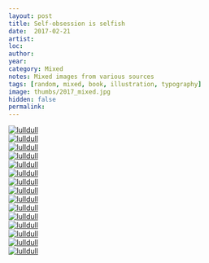 ```yaml
---
layout: post
title: Self-obsession is selfish
date:  2017-02-21
artist: 
loc: 
author: 
year: 
category: Mixed
notes: Mixed images from various sources
tags: [random, mixed, book, illustration, typography]
image: thumbs/2017_mixed.jpg
hidden: false
permalink:
---
```





<div class="post_image_rounded">
	<a href="{{ site.baseurl }}/images/posts/2017_mixed/001.jpg" target="_blank">
	<img src="{{ site.baseurl }}/images/posts/2017_mixed/001.jpg" alt="lulldull"></a>
</div>

<div class="post_image_rounded">
	<a href="{{ site.baseurl }}/images/posts/2017_mixed/002.jpg" target="_blank">
	<img src="{{ site.baseurl }}/images/posts/2017_mixed/002.jpg" alt="lulldull"></a>
</div>

<div class="post_image_rounded">
	<a href="{{ site.baseurl }}/images/posts/2017_mixed/003.jpg" target="_blank">
	<img src="{{ site.baseurl }}/images/posts/2017_mixed/003.jpg" alt="lulldull"></a>
</div>

<div class="post_image_rounded">
	<a href="{{ site.baseurl }}/images/posts/2017_mixed/004.jpg" target="_blank">
	<img src="{{ site.baseurl }}/images/posts/2017_mixed/004.jpg" alt="lulldull"></a>
</div>

<div class="post_image_rounded">
	<a href="{{ site.baseurl }}/images/posts/2017_mixed/005.jpg" target="_blank">
	<img src="{{ site.baseurl }}/images/posts/2017_mixed/005.jpg" alt="lulldull"></a>
</div>

<div class="post_image_rounded">
	<a href="{{ site.baseurl }}/images/posts/2017_mixed/006.jpg" target="_blank">
	<img src="{{ site.baseurl }}/images/posts/2017_mixed/006.jpg" alt="lulldull"></a>
</div>

<div class="post_image_rounded">
	<a href="{{ site.baseurl }}/images/posts/2017_mixed/007.jpg" target="_blank">
	<img src="{{ site.baseurl }}/images/posts/2017_mixed/007.jpg" alt="lulldull"></a>
</div>


<div class="post_image_rounded">
	<a href="{{ site.baseurl }}/images/posts/2017_mixed/008.jpg" target="_blank">
	<img src="{{ site.baseurl }}/images/posts/2017_mixed/008.jpg" alt="lulldull"></a>
</div>

<div class="post_image_rounded">
	<a href="{{ site.baseurl }}/images/posts/2017_mixed/009.jpg" target="_blank">
	<img src="{{ site.baseurl }}/images/posts/2017_mixed/009.jpg" alt="lulldull"></a>
</div>

<div class="post_image_rounded">
	<a href="{{ site.baseurl }}/images/posts/2017_mixed/010.jpg" target="_blank">
	<img src="{{ site.baseurl }}/images/posts/2017_mixed/010.jpg" alt="lulldull"></a>
</div>


<div class="post_image_rounded">
	<a href="{{ site.baseurl }}/images/posts/2017_mixed/011.jpg" target="_blank">
	<img src="{{ site.baseurl }}/images/posts/2017_mixed/011.jpg" alt="lulldull"></a>
</div>


<div class="post_image_rounded">
	<a href="{{ site.baseurl }}/images/posts/2017_mixed/012.jpg" target="_blank">
	<img src="{{ site.baseurl }}/images/posts/2017_mixed/012.jpg" alt="lulldull"></a>
</div>


<div class="post_image_rounded">
	<a href="{{ site.baseurl }}/images/posts/2017_mixed/013.jpg" target="_blank">
	<img src="{{ site.baseurl }}/images/posts/2017_mixed/013.jpg" alt="lulldull"></a>
</div>


<div class="post_image_rounded">
	<a href="{{ site.baseurl }}/images/posts/2017_mixed/014.jpg" target="_blank">
	<img src="{{ site.baseurl }}/images/posts/2017_mixed/014.jpg" alt="lulldull"></a>
</div>


<div class="post_image_rounded">
	<a href="{{ site.baseurl }}/images/posts/2017_mixed/015.jpg" target="_blank">
	<img src="{{ site.baseurl }}/images/posts/2017_mixed/015.jpg" alt="lulldull"></a>
</div>


